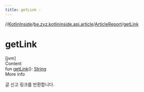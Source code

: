 ```yaml
---
title: getLink -
---
```

//[KotlinInside](../../index.md)/[be.zvz.kotlininside.api.article](../index.md)/[ArticleReport](index.md)/[getLink](get-link.md)



# getLink  
[jvm]  
Content  
fun [getLink](get-link.md)(): [String](https://kotlinlang.org/api/latest/jvm/stdlib/kotlin/-string/index.html)  
More info  


글 신고 링크를 반환합니다.

  



